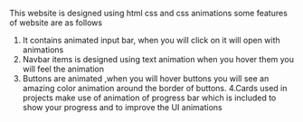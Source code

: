 This website is designed using html css and css animations some features of website are as follows

1. It contains animated input bar, when you will click on it will open with animations
2. Navbar items  is designed using text animation when you hover them you will feel the animation
3. Buttons are animated ,when you will hover buttons you will see an amazing color animation around the border of buttons.
4.Cards used in projects make use of animation of progress bar which is included to show your progress and to improve the UI animations
